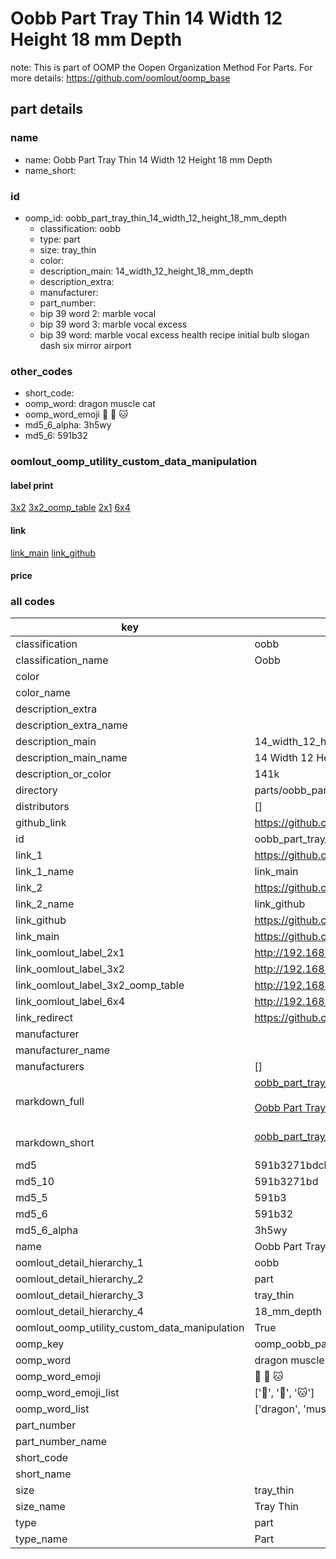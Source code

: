 # Oobb Part Tray Thin 14 Width 12 Height 18 mm Depth  

note: This is part of OOMP the Oopen Organization Method For Parts. For more details: https://github.com/oomlout/oomp_base

##  part details
  







### name
* name: Oobb Part Tray Thin 14 Width 12 Height 18 mm Depth
* name_short: 
### id
* oomp_id: oobb_part_tray_thin_14_width_12_height_18_mm_depth
  * classification: oobb
  * type: part
  * size: tray_thin
  * color: 
  * description_main: 14_width_12_height_18_mm_depth
  * description_extra: 
  * manufacturer: 
  * part_number: 
  * bip 39 word 2: marble vocal
  * bip 39 word 3: marble vocal excess
  * bip 39 word: marble vocal excess health recipe initial bulb slogan dash six mirror airport

### other_codes
* short_code: 
* oomp_word: dragon muscle cat
* oomp_word_emoji :dragon: :muscle: :cat:
* md5_6_alpha: 3h5wy
* md5_6: 591b32






### oomlout_oomp_utility_custom_data_manipulation
#### label print
[3x2](http://192.168.1.245:1112/?label=oomp%203h5wy)
[3x2_oomp_table](http://192.168.1.108:1112/?label=oomp%203h5wy)
[2x1](http://192.168.1.242:1112/?label=oomp%203h5wy)
[6x4](http://192.168.1.55:1112/?label=oomp%203h5wy)    

#### link

[link_main](https://github.com/oomlout/oomlout_oomp_version_1_messy/tree/main/parts/oobb_part_tray_thin_14_width_12_height_18_mm_depth) [link_github](https://github.com/oomlout/oomlout_oomp_version_1_messy/tree/main/parts/oobb_part_tray_thin_14_width_12_height_18_mm_depth)                             

#### price







### all codes 
| key | value |  
| --- | --- |  
| classification | oobb |  
| classification_name | Oobb |  
| color |  |  
| color_name |  |  
| description_extra |  |  
| description_extra_name |  |  
| description_main | 14_width_12_height_18_mm_depth |  
| description_main_name | 14 Width 12 Height 18 mm Depth |  
| description_or_color | 141k |  
| directory | parts/oobb_part_tray_thin_14_width_12_height_18_mm_depth |  
| distributors | [] |  
| github_link | https://github.com/oomlout/oomlout_oomp_part_src/tree/main/parts/oobb_part_tray_thin_14_width_12_height_18_mm_depth |  
| id | oobb_part_tray_thin_14_width_12_height_18_mm_depth |  
| link_1 | https://github.com/oomlout/oomlout_oomp_version_1_messy/tree/main/parts/oobb_part_tray_thin_14_width_12_height_18_mm_depth |  
| link_1_name | link_main |  
| link_2 | https://github.com/oomlout/oomlout_oomp_version_1_messy/tree/main/parts/oobb_part_tray_thin_14_width_12_height_18_mm_depth |  
| link_2_name | link_github |  
| link_github | https://github.com/oomlout/oomlout_oomp_version_1_messy/tree/main/parts/oobb_part_tray_thin_14_width_12_height_18_mm_depth |  
| link_main | https://github.com/oomlout/oomlout_oomp_version_1_messy/tree/main/parts/oobb_part_tray_thin_14_width_12_height_18_mm_depth |  
| link_oomlout_label_2x1 | http://192.168.1.242:1112/?label=oomp%203h5wy |  
| link_oomlout_label_3x2 | http://192.168.1.245:1112/?label=oomp%203h5wy |  
| link_oomlout_label_3x2_oomp_table | http://192.168.1.108:1112/?label=oomp%203h5wy |  
| link_oomlout_label_6x4 | http://192.168.1.55:1112/?label=oomp%203h5wy |  
| link_redirect | https://github.com/oomlout/oomlout_oomp_version_1_messy/tree/main/parts/oobb_part_tray_thin_14_width_12_height_18_mm_depth |  
| manufacturer |  |  
| manufacturer_name |  |  
| manufacturers | [] |  
| markdown_full | [oobb_part_tray_thin_14_width_12_height_18_mm_depth](none)<br>[](none)<br>[Oobb Part Tray Thin 14 Width 12 Height 18 Mm Depth](none)<br><br> |  
| markdown_short | [oobb_part_tray_thin_14_width_12_height_18_mm_depth](none)<br><br> |  
| md5 | 591b3271bdcbe3bdcfd9d6a29d3d543d |  
| md5_10 | 591b3271bd |  
| md5_5 | 591b3 |  
| md5_6 | 591b32 |  
| md5_6_alpha | 3h5wy |  
| name | Oobb Part Tray Thin 14 Width 12 Height 18 mm Depth |  
| oomlout_detail_hierarchy_1 | oobb |  
| oomlout_detail_hierarchy_2 | part |  
| oomlout_detail_hierarchy_3 | tray_thin |  
| oomlout_detail_hierarchy_4 | 18_mm_depth |  
| oomlout_oomp_utility_custom_data_manipulation | True |  
| oomp_key | oomp_oobb_part_tray_thin_14_width_12_height_18_mm_depth |  
| oomp_word | dragon muscle cat |  
| oomp_word_emoji | :dragon: :muscle: :cat: |  
| oomp_word_emoji_list | [':dragon:', ':muscle:', ':cat:'] |  
| oomp_word_list | ['dragon', 'muscle', 'cat'] |  
| part_number |  |  
| part_number_name |  |  
| short_code |  |  
| short_name |  |  
| size | tray_thin |  
| size_name | Tray Thin |  
| type | part |  
| type_name | Part |  
